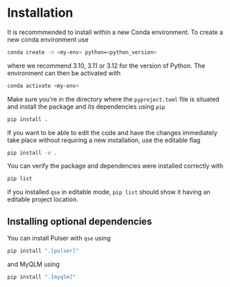 # Installation
It is recommmended to install within a new Conda environment.
To create a new conda environment use
```bash
conda create -n <my-env> python=<python_version>
```
where we recommend 3.10, 3.11 or 3.12 for the version of Python.
The environment can then be activated with
```bash
conda activate <my-env>
```

Make sure you're in the directory where the `pyproject.toml` file is situated and install the package and its dependencies using `pip`
```bash
pip install .
```
If you want to be able to edit the code and have the changes immediately take place without requiring a new installation, use the editable flag
```bash
pip install -e .
```
You can verify the package and dependencies were installed correctly with
```bash
pip list
```
if you installed `qse` in editable mode, `pip list` should show it having an editable project location.

## Installing optional dependencies
You can install Pulser with `qse` using
```bash
pip install ".[pulser]"
```
and MyQLM using
```bash
pip install ".[myqlm]"
```
